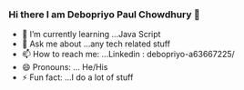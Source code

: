 ### Hi there I am Debopriyo Paul Chowdhury 👋

- 🌱 I’m currently learning ...Java Script
- 💬 Ask me about ...any tech related stuff
- 📫 How to reach me: ...Linkedin : debopriyo-a63667225/
- 😄 Pronouns: ... He/His
- ⚡ Fun fact: ...I do a lot of stuff

